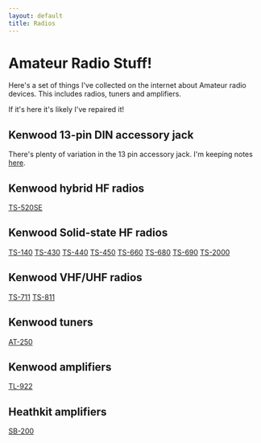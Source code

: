 ```yaml
---
layout: default
title: Radios
---
```


# Amateur Radio Stuff!

Here's a set of things I've collected on the internet about Amateur radio devices.
This includes radios, tuners and amplifiers.

If it's here it's likely I've repaired it!

## Kenwood 13-pin DIN accessory jack

There's plenty of variation in the 13 pin accessory jack. I'm keeping notes
[here](kenwood-acc-pinout.md).

## Kenwood hybrid HF radios

 [TS-520SE](kenwood/TS-520SE/notes)

## Kenwood Solid-state HF radios

 [TS-140](kenwood/TS-140/notes)
 [TS-430](kenwood/TS-430/notes)
 [TS-440](kenwood/TS-440/notes)
 [TS-450](kenwood/TS-690/notes)
 [TS-660](kenwood/TS-660/notes)
 [TS-680](kenwood/TS-680/notes)
 [TS-690](kenwood/TS-690/notes)
 [TS-2000](kenwood/TS-2000/notes)

## Kenwood VHF/UHF radios

 [TS-711](kenwood/TS-711/notes)
 [TS-811](kenwood/TS-811/notes)

## Kenwood tuners

 [AT-250](kenwood/AT-250/notes)

## Kenwood amplifiers

 [TL-922](kenwood/TL-922/notes)

## Heathkit amplifiers

 [SB-200](heathkit/SB-200/notes)

